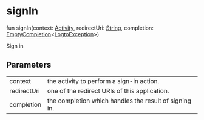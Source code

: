 # signIn


fun signIn(context: [Activity](https://developer.android.com/reference/kotlin/android/app/Activity.html), redirectUri: [String](https://kotlinlang.org/api/latest/jvm/stdlib/kotlin/-string/index.html), completion: [EmptyCompletion](../../io.logto.sdk.android.completion/-empty-completion/index.md)&lt;[LogtoException](../../io.logto.sdk.android.exception/-logto-exception/index.md)&gt;)

Sign in

## Parameters


| | |
|---|---|
| context | the activity to perform a sign-in action. |
| redirectUri | one of the redirect URIs of this application. |
| completion | the completion which handles the result of signing in. |
